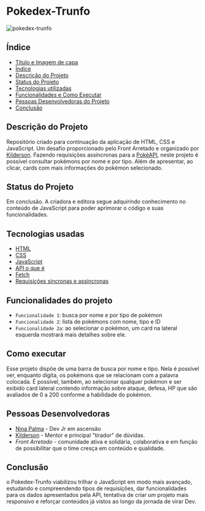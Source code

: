 # Pokedex-Trunfo

![pokedex-trunfo](https://user-images.githubusercontent.com/99814252/168472718-91b8e129-91bf-4f2e-8197-aa5c41625fe1.jpg)

## Índice 

* [Título e Imagem de capa](#Pokedex-Trunfo)
* [Índice](#índice)
* [Descrição do Projeto](#descrição-do-Projeto)
* [Status do Projeto](#status-do-Projeto)
* [Tecnologias utilizadas](#tecnologias-usadas)
* [Funcionalidades e Como Executar](#funcionalidades-do-projeto)
* [Pessoas Desenvolvedoras do Projeto](#pessoas-desenvolvedoras)
* [Conclusão](#conclusão)

## Descrição do Projeto
Repositório criado para continuação da aplicação de HTML, CSS e JavaScript. Um desafio proporcionado pelo Front Arretado e organizado por [Kilderson](https://www.linkedin.com/in/dersonsena/).  Fazendo requisições assíncronas para a [PokéAPI](https://pokeapi.co/?ref=public-apis), neste projeto é possível consultar pokémons por nome e por tipo. Além de apresentar, ao clicar, cards com mais informações do pokémon selecionado.

## Status do Projeto
Em conclusão. A criadora e editora segue adquirindo conhecimento no conteúdo de JavaScript para poder aprimorar o código e suas funcionalidades.

## Tecnologias usadas
- [HTML](https://developer.mozilla.org/pt-BR/docs/Web/HTML)
- [CSS](https://developer.mozilla.org/pt-BR/docs/Web/CSS)
- [JavaScript](https://developer.mozilla.org/pt-BR/docs/Web/JavaScript)
 - [API o que é ](https://developer.mozilla.org/pt-BR/docs/Learn/JavaScript/Client-side_web_APIs)
 - [Fetch](https://developer.mozilla.org/pt-BR/docs/Web/API/Fetch_API/Using_Fetch)
 - [Requisições síncronas e assíncronas](https://developer.mozilla.org/pt-BR/docs/Web/API/XMLHttpRequest/Synchronous_and_Asynchronous_Requests)

## Funcionalidades do projeto

- `Funcionalidade 1`: busca por nome e por tipo de pokémon
- `Funcionalidade 2`: lista de pokémons com nome, tipo e ID
- `Funcionalidade 2a`: ao selecionar o pokémon, um card na lateral esquerda mostrará mais detalhes sobre ele.

## Como executar
Esse projeto dispõe de uma barra de busca por nome e tipo. Nela é possível ver, enquanto digita, os pokémons que se relacionam com a palavra colocada.
É possível, também, ao selecionar qualquer pokémon e ser exibido card lateral contendo informação sobre ataque, defesa, HP que são avaliados de 0 a 200 conforme a habilidade do pokémon.

## Pessoas Desenvolvedoras
* [Nina Palma](https://www.linkedin.com/in/ninapalmadev/) - Dev Jr em ascensão
* [Kilderson](https://www.linkedin.com/in/dersonsena/) - Mentor e principal "tirador" de dúvidas.
* *Front Arretado* - comunidade ativa e solidária, colaborativa e em função de possibilitar que o time cresça em conteúdo e qualidade. 

## Conclusão

o Pokedex-Trunfo viabilizou trilhar o JavaScript em modo mais avançado, estudando e compreendendo tipos de requisições, dar funcionalidades para os dados apresentados pela API, tentativa de criar um projeto mais responsivo e reforçar conteúdos já vistos ao longo da jornada de virar Dev.


